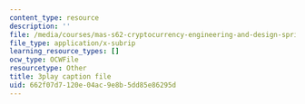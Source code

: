 ```yaml
---
content_type: resource
description: ''
file: /media/courses/mas-s62-cryptocurrency-engineering-and-design-spring-2018/662f07d7120e04ac9e8b5dd85e86295d_UySc4jxbqi4.srt
file_type: application/x-subrip
learning_resource_types: []
ocw_type: OCWFile
resourcetype: Other
title: 3play caption file
uid: 662f07d7-120e-04ac-9e8b-5dd85e86295d
---
```

